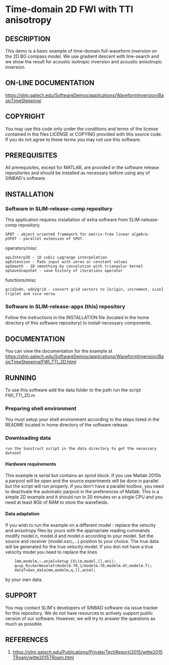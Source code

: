 # Time-domain 2D FWI with TTI anisotropy
##  DESCRIPTION
This demo is a basic example of time-domain full-waveform inversion on the 2D BG compass model. We use gradient descent with line-search and we show the result for acoustic isotropic inversion and acoustic anisotropic inversion.
##  ON-LINE DOCUMENTATION
<https://slim.gatech.edu/SoftwareDemos/applications/WaveformInversion/BasicTimeStepping/>

##  COPYRIGHT
 You may use this code only under the conditions and terms of the
 license contained in the files LICENSE or COPYING provided with this
 source code. If you do not agree to these terms you may not use this
 software.
##  PREREQUISITES
 All prerequisites, except for MATLAB, are provided in the software
 release repositories and should be installed as necessary before using
 any of SINBAD's software.
##  INSTALLATION
###  Software in SLIM-release-comp repository
 This application requires installation of extra
 software from SLIM-release-comp repository.

	SPOT - object oriented framework for matrix-free linear algebra.
	pSPOT - parallel extension of SPOT.

operators/misc

	opLInterp1D - 1D cubic Lagrange interpolation
	opExtension - Pads input with zeros or constant values
	opSmooth - 1D smoothing by convolution with triangular kernel
	opSaveSnapshot - save history of iterations operator
functions/misc

    grid2odn, odn2grid - convert grid vectors to [origin, increment, size] triplet and vice versa


###  Software in SLIM-release-apps (this) repository
 Follow the instructions in the INSTALLATION file (located in the home
 directory of this software repository) to install necessary
 components.
##  DOCUMENTATION
You can view the documentation for the example at 
<https://slim.gatech.edu/SoftwareDemos/applications/WaveformInversion/BasicTimeStepping/FWI_TTI_2D.html>

##  RUNNING
To use this software
	add the data folder to the path
	run the script FWI_TTI_2D.m
###  Preparing shell environment
 You must setup your shell environment according to the steps listed in
 the README located in home directory of the software release.
###  Downloading data
	run the Sonstruct script in the data directory to get the necessary dataset
####  Hardware requirements
 This example is serial but contains an spmd block. If you use Matlab 2015b a parpool will be open and the source experiments will be done in parallel but the script will run properly. If you don't have a  parallel toolbox, you need to deactivate the automatic parpool in the preferences of Matlab.
 This is a simple 2D example and it should run in 20 minutes on a single CPU and you need at least 8Gb of RAM to store the wavefields.
####  Data adaptation
If you wish to run the example on a different model :
	replace the velocity and anisotropy files by yours with the appropriate reading commands
	modify model.n, model.d and model.o according to your model.
	Set the source and receiver (model.xsrc,...) position to your choice.
	The true data will be generated for the true velocity model. If you don not have a true velocity model you need to replace the lines 
	
		[mm,modelm,~,anim]=Setup_CFL(m,model,[],ani);
		q=sp_RickerWavelet(modelm.f0,1/modelm.f0,modelm.dt,modelm.T);
		dataT=Gen_data(mm,modelm,q,[],anim);

by your own data.

##  SUPPORT
 You may contact SLIM's developers of SINBAD software via issue tracker for this repository. We do not have resources to actively support public version of our software. However, we will try to answer the questions as much as possible.

##  REFERENCES
 1. <https://slim.gatech.edu/Publications/Private/TechReport/2015/witte2015TRoam/witte2015TRoam.html> 
